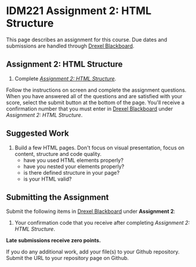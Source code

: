 # IDM221 Assignment 2: HTML Structure

This page describes an assignment for this course. Due dates and submissions are handled through [Drexel Blackboard](https://learn.dcollege.net/).

## Assignment 2: HTML Structure

1. Complete [_Assignment 2: HTML Structure_](http://digm.drexel.edu/crs/IDM221/assignments/screens/assessment_intro.php?assignment=2).

Follow the instructions on screen and complete the assignment questions. When you have answered all of the questions and are satisfied with your score, select the submit button at the bottom of the page. You'll receive a confirmation number that you must enter in [Drexel Blackboard](https://learn.dcollege.net/) under _Assignment 2: HTML Structure_.

## Suggested Work

1. Build a few HTML pages. Don't focus on visual presentation, focus on content, structure and code quality.
    - have you used HTML elements properly?
    - have you nested your elements properly?
    - is there defined structure in your page?
    - is your HTML valid?

## Submitting the Assignment

Submit the following items in [Drexel Blackboard](https://learn.dcollege.net/) under **Assignment 2**:

1. Your confirmation code that you receive after completing _Assignment 2: HTML Structure_.

**Late submissions receive zero points.**

If you do any additional work, add your file(s) to your Github repository. Submit the URL to your repository page on Github.
